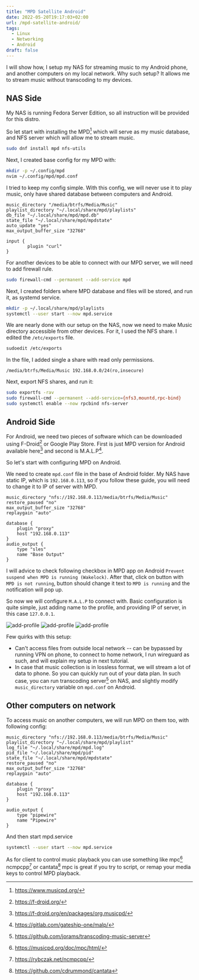 ```yaml
---
title: "MPD Satellite Android"
date: 2022-05-20T19:17:03+02:00
url: /mpd-satellite-android/
tags:
  - Linux
  - Networking
  - Android
draft: false
---
```


I will show how, I setup my NAS for streaming music to my Android phone, and
another computers on my local network. Why such setup? It allows me to stream
music without transcoding to my devices.

<!--more-->

## NAS Side

My NAS is running Fedora Server Edition, so all instruction will be provided for this distro.

So let start with installing the MPD[^1] which will
serve as my music database, and NFS server which will allow me to stream music.

[^1]: https://www.musicpd.org/


```bash
sudo dnf install mpd nfs-utils
```

Next, I created base config for my MPD with:

```bash
mkdir -p ~/.config/mpd
nvim ~/.config/mpd/mpd.conf
```

I tried to keep my config simple. With this config, we will never use it to
play music, only have shared database between computers and Android.

```
music_directory "/media/btrfs/Media/Music"
playlist_directory "~/.local/share/mpd/playlists"
db_file "~/.local/share/mpd/mpd.db"
state_file "~/.local/share/mpd/mpdstate"
auto_update "yes"
max_output_buffer_size "32768"

input {
        plugin "curl"
}
```

For another devices to be able to connect with our MPD server, we will need to add firewall rule.

```bash
sudo firewall-cmd --permanent --add-service mpd
```

Next, I created folders where MPD database and files will be stored, and run it, as systemd service.

```bash
mkdir -p ~/.local/share/mpd/playlists
systemctl --user start --now mpd.service
```

We are nearly done with our setup on the NAS, now we need to make Music
directory accessible from other devices. For it, I used the NFS share. I edited
the `/etc/exports` file.

```bash
sudoedit /etc/exports
```

In the file, I added single a share with read only permissions.

```
/media/btrfs/Media/Music 192.168.0.0/24(ro,insecure)
```

Next, export NFS shares, and run it:

```bash
sudo exportfs -rav
sudo firewall-cmd --permanent --add-service={nfs3,mountd,rpc-bind}
sudo systemctl enable --now rpcbind nfs-server
```

## Android Side

For Android, we need two pieces of software which can be downloaded using
F-Droid[^2] or Google Play Store. First is just MPD version
for Android available here[^3] and
second is M.A.L.P[^4].

[^2]: https://f-droid.org/
[^3]: https://f-droid.org/en/packages/org.musicpd/
[^4]:  https://gitlab.com/gateship-one/malp/



So let's start with configuring MPD on Android.

We need to create `mpd.conf` file in the base of Android folder. My NAS have
static IP, which is `192.168.0.113`, so if you follow these guide, you will
need to change it to IP of server with MPD.

```
music_directory "nfs://192.168.0.113/media/btrfs/Media/Music"
restore_paused "no"
max_output_buffer_size "32768"
replaygain "auto"

database {
    plugin "proxy"
    host "192.168.0.113"
}
audio_output {
    type "sles"
    name "Base Output"
}
```

I will advice to check following checkbox in MPD app on Android `Prevent
suspend when MPD is running (Wakelock)`. After that, click on button with `MPD
is not running`, button should change it text to `MPD is running` and the
notification will pop up.

So now we will configure `M.A.L.P` to connect with. Basic configuration is
quite simple, just adding name to the profile, and providing IP of server, in
this case `127.0.0.1`.

![add-profile](img/malp-profile.webp "Click on plus to create new profile")
![add-profile](img/malp-edit-profile.webp "Simple profile for local running version")
![add-profile](img/malp-folder.webp "We can browse music base on folder structure")

Few quirks with this setup:
 * Can't access files from outside local network -- can be bypassed by
   running VPN on phone, to connect to home network, I run wireguard as such,
   and will explain my setup in next tutorial.
 * In case that music collection is in lossless format, we will stream a lot of
   data to phone. So you can quickly run out of your data plan. In such case,
   you can run transcoding server[^5] on NAS, and
   slightly modify `music_directory` variable on `mpd.conf` on Android.

[^5]: https://github.com/jorams/transcoding-music-server

## Other computers on network

To access music on another computers, we will run MPD on them too, with following config:

```
music_directory "nfs://192.168.0.113/media/btrfs/Media/Music"
playlist_directory "~/.local/share/mpd/playlist"
log_file "~/.local/share/mpd/mpd.log"
pid_file "~/.local/share/mpd/pid"
state_file "~/.local/share/mpd/mpdstate"
restore_paused "no"
max_output_buffer_size "32768"
replaygain "auto"

database {
    plugin "proxy"
    host "192.168.0.113"
}

audio_output {
    type "pipewire"
    name "Pipewire"
}
```

And then start mpd.service

```bash
systemctl --user start --now mpd.service
```

As for client to control music playback you can use something like mpc[^6] ncmpcpp[^7] or cantata[^8]
mpc is great if you try to script, or remap your media keys to control MPD playback.

[^6]: https://musicpd.org/doc/mpc/html/
[^7]: https://rybczak.net/ncmpcpp/
[^8]: https://github.com/cdrummond/cantata
